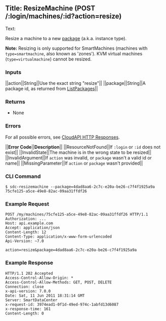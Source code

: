 Title: ResizeMachine (POST /:login/machines/:id?action=resize)
--- 
Text:

Resize a machine to a new [package](#packages) (a.k.a. instance type).

**Note:** Resizing is only supported for SmartMachines (machines with
`type=smartmachine`, also known as 'zones').  KVM virtual machines
(`type=virtualmachine`) cannot be resized.

### Inputs

||action||String||Use the exact string "resize"||
||package||String||A package id, as returned from [ListPackages](#ListPackages)||

### Returns

* None

### Errors

For all possible errors, see [CloudAPI HTTP Responses](#cloudapi-http-responses).

||**Error Code**||**Description**||
||ResourceNotFound||If `:login` or `:id` does not exist||
||InvalidState||The machine is in the wrong state to be resized||
||InvalidArgument||If `action` was invalid, or `package` wasn't a valid id or name||
||MissingParameter||If `action` or `package` wasn't provided||

### CLI Command

    $ sdc-resizemachine --package=4dad8aa6-2c7c-e20a-be26-c7f4f1925a9a 75cfe125-a5ce-49e8-82ac-09aa31ffdf26

### Example Request

    POST /my/machines/75cfe125-a5ce-49e8-82ac-09aa31ffdf26 HTTP/1.1
    Authorization: ...
    Host: api.example.com
    Accept: application/json
    Content-Length: 12
    Content-Type: application/x-www-form-urlencoded
    Api-Version: ~7.0

    action=resize&package=4dad8aa6-2c7c-e20a-be26-c7f4f1925a9a

### Example Response

    HTTP/1.1 202 Accepted
    Access-Control-Allow-Origin: *
    Access-Control-Allow-Methods: GET, POST, DELETE
    Connection: close
    x-api-version: 7.0.0
    Date: Sat, 11 Jun 2011 18:31:14 GMT
    Server: SmartDataCenter
    x-request-id: 3974ead1-0f1d-49ed-974c-1abfd13d6087
    x-response-time: 161
    Content-Length: 0

